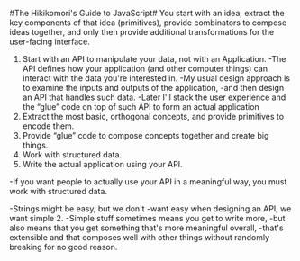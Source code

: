 #The Hikikomori's Guide to JavaScript#
You start with an idea, extract the key components of that idea (primitives), 
provide combinators to compose ideas together, and only then provide additional transformations for the user-facing interface.

1. Start with an API to manipulate your data, not with an Application.
  -The API defines how your application (and other computer things) can interact with the data you're interested in.
    -My usual design approach is to examine the inputs and outputs of the application, 
    -and then design an API that handles such data. 
    -Later I'll stack the user experience and the “glue” code on top of such API to form an actual application
2. Extract the most basic, orthogonal concepts, and provide primitives to encode them. 
3. Provide “glue” code to compose concepts together and create big things.
4. Work with structured data.
5. Write the actual application using your API.


-If you want people to actually use your API in a meaningful way, you must work with structured data.

-Strings might be easy, but we don't
-want easy when designing an API, we want simple 2. 
-Simple stuff sometimes means you get to write more, 
-but also means that you get something that's more meaningful overall, 
-that's extensible and that composes well with other things without randomly breaking for no good reason. 



